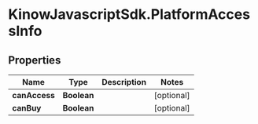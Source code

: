 # KinowJavascriptSdk.PlatformAccessInfo

## Properties
Name | Type | Description | Notes
------------ | ------------- | ------------- | -------------
**canAccess** | **Boolean** |  | [optional] 
**canBuy** | **Boolean** |  | [optional] 


